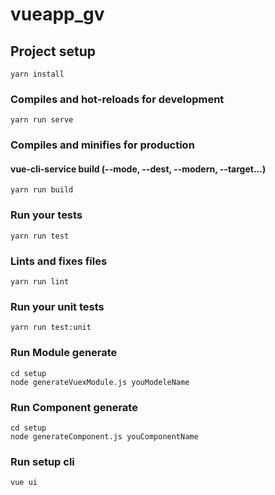 # vueapp_gv

## Project setup
```
yarn install
```

### Compiles and hot-reloads for development
```
yarn run serve
```

### Compiles and minifies for production
#### vue-cli-service build (--mode, --dest, --modern, --target...)
```
yarn run build
```


### Run your tests
```
yarn run test
```

### Lints and fixes files
```
yarn run lint
```

### Run your unit tests
```
yarn run test:unit
```

### Run Module generate
```
cd setup
node generateVuexModule.js youModeleName
```

### Run Component generate
```
cd setup
node generateComponent.js youComponentName
```

### Run setup cli
```
vue ui
```
